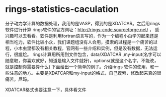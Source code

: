 # rings-statistics-caculation
分子动力学计算的数据处理，我用的是VASP，得到的是XDATCAR。之后用rings 软件进行计算
rings软件的官方网址：http://rings-code.sourceforge.net/ ， 感兴趣可以去看看。软件是利用fortran语言写的，作为一个编程小白学习起来还是相当吃力，软件比较小众，我们课题组没有人会用，摸索的过程是一个痛苦的过程，小木虫里都没有相关教程，官网有一些介绍和实例，但是没有数据，无法运行，很尴尬。
rings计算用所用到文件包含，data/XDATCAR ,my-input(名字可以随意取，你喜欢就好，知道是输入文件就好)，options(就是这个名字，不能改，就是控制你需要算什么)
下面给出一个简单的例子。介绍rings 软件的使用，和一些注意的地方。主要是XDATCAR和my-input的格式，自己摸索，修改起来真的很痛苦，尼玛。

XDATCAR格式也要注意一下，具体看文件
